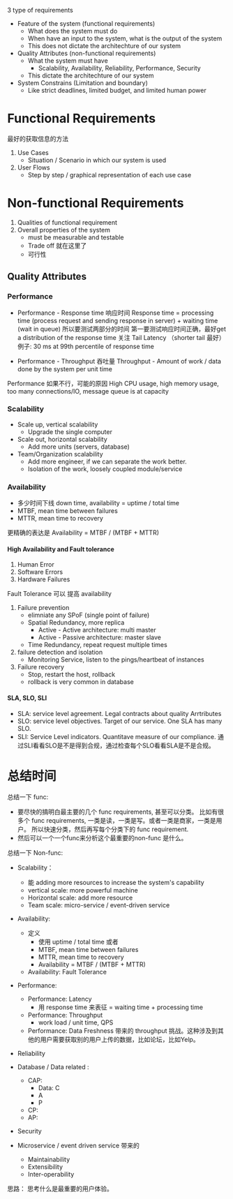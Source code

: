 
3 type of requirements

- Feature of the system (functional requirements)
    - What does the system must do
    - When have an input to the system, what is the output of the system
    - This does not dictate the architechture of our system
- Quality Attributes (non-functional requirements)
    - What the system must have
        - Scalability, Availability, Reliability, Performance, Security
    - This dictate the architechture of our system
- System Constrains (Limitation and boundary)
    - Like strict deadlines, limited budget, and limited human power




# Functional Requirements

最好的获取信息的方法
1. Use Cases
    - Situation / Scenario in which our system is used
2. User Flows
    - Step by step / graphical representation of each use case



# Non-functional Requirements
1. Qualities of functional requirement
2. Overall properties of the system
    - must be measurable and testable 
    - Trade off 就在这里了
    - 可行性

## Quality Attributes

### Performance
- Performance - Response time 响应时间
Response time = processing time (process request and sending response in server) + waiting time (wait in queue)
所以要测试两部分的时间
第一要测试响应时间正确，最好get a distribution of the response time
关注 Tail Latency （shorter tail 最好）
例子: 30 ms at 99th percentile of response time

- Performance - Throughput 吞吐量
Throughput - Amount of work / data done by the system per unit time

Performance 如果不行，可能的原因 High CPU usage, high memory usage, too many connections/IO, message queue is at capacity

### Scalability 

- Scale up, vertical scalability
    - Upgrade the single computer
- Scale out, horizontal scalability
    - Add more units (servers, database)
- Team/Organization scalability 
    - Add more engineer, if we can separate the work better.
    - Isolation of the work, loosely coupled module/service

### Availability

- 多少时间下线 down time, availability = uptime / total time
- MTBF, mean time between failures
- MTTR, mean time to recovery

更精确的表达是 Availability = MTBF / (MTBF + MTTR)


#### High Availability and Fault tolerance
1. Human Error
2. Software Errors
3. Hardware Failures

Fault Tolerance 可以 提高 availability
1. Failure prevention
    - elimniate any SPoF (single point of failure)
    - Spatial Redundancy, more replica
        - Active - Active architecture: multi master
        - Active - Passive architecture: master slave
    - Time Redundancy, repeat request multiple times
2. failure detection and isolation
    - Monitoring Service, listen to the pings/heartbeat of instances
3. Failure recovery
    - Stop, restart the host, rollback
    - rollback is very common in database



#### SLA, SLO, SLI

- SLA: service level agreement. Legal contracts about quality Arrtributes
- SLO: service level objectives. Target of our service. One SLA has many SLO.
- SLI: Service Level indicators. Quantitave measure of our compliance.
通过SLI看看SLO是不是得到合规，通过检查每个SLO看看SLA是不是合规。



# 总结时间 

总结一下 func:
- 要尽快的搞明白最主要的几个 func requirements, 甚至可以分类。
    比如有很多个 func requirements, 一类是读，一类是写。或者一类是商家，一类是用户。
    所以快速分类，然后再写每个分类下的 func requirement.
- 然后可以一个一个func来分析这个最重要的non-func 是什么。

总结一下 Non-func:

- Scalability：
    - 能 adding more resources to increase the system's capability
    - vertical scale: more powerful machine
    - Horizontal scale: add more resource
    - Team scale: micro-service / event-driven service

- Availability: 
    - 定义
        - 使用 uptime / total time 或者
        - MTBF, mean time between failures
        - MTTR, mean time to recovery
        - Availability = MTBF / (MTBF + MTTR) 
    - Availability: Fault Tolerance
- Performance:
    - Performance: Latency
        - 用 response time 来表征 = waiting time + processing time
    - Performance: Throughput
        - work load / unit time, QPS
    - Performance: Data Freshness 带来的 throughput 挑战。这种涉及到其他的用户需要获取别的用户上传的数据，比如论坛，比如Yelp。
- Reliability
- Database / Data related :
    - CAP:
        - Data: C
        - A
        - P
    - CP:
    - AP:

- Security



- Microservice / event driven service 带来的
    - Maintainability
    - Extensibility
    - Inter-operability



思路：
思考什么是最重要的用户体验。

